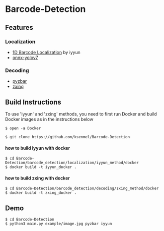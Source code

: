 # Barcode-Detection

## Features

### Localization
- [1D Barcode Localization](https://github.com/iyyun/Barcode_1D) by iyyun
- [onnx-yolov7](https://github.com/kirill-ivanov-a/onnx-yolov7)

### Decoding
- [pyzbar](https://github.com/NaturalHistoryMuseum/pyzbar/tree/master)
- [zxing](https://github.com/zxing/zxing)

## Build Instructions
To use 'iyyun' and 'zxing' methods, you need to first run Docker and build Docker images as in the instructions below  
```
$ open -a Docker
```
```
$ git clone https://github.com/ksenmel/Barcode-Detection
```
#### how to build iyyun with docker
```
$ cd Barcode-Detection/barcode_detection/localization/iyyun_method/docker
$ docker build -t iyyun_docker .
```
#### how to build zxing with docker
```
$ cd Barcode-Detection/barcode_detection/decoding/zxing_method/docker
$ docker build -t zxing_docker .
```


## Demo
```
$ cd Barcode-Detection
$ python3 main.py example/image.jpg pyzbar iyyun
```